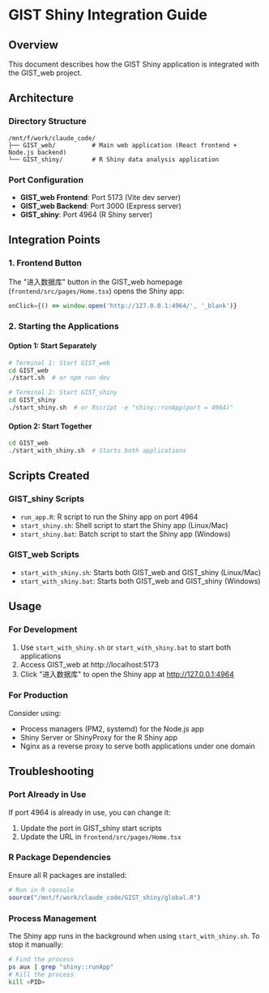 # GIST Shiny Integration Guide

## Overview
This document describes how the GIST Shiny application is integrated with the GIST_web project.

## Architecture

### Directory Structure
```
/mnt/f/work/claude_code/
├── GIST_web/          # Main web application (React frontend + Node.js backend)
└── GIST_shiny/        # R Shiny data analysis application
```

### Port Configuration
- **GIST_web Frontend**: Port 5173 (Vite dev server)
- **GIST_web Backend**: Port 3000 (Express server)
- **GIST_shiny**: Port 4964 (R Shiny server)

## Integration Points

### 1. Frontend Button
The "进入数据库" button in the GIST_web homepage (`frontend/src/pages/Home.tsx`) opens the Shiny app:
```javascript
onClick={() => window.open('http://127.0.0.1:4964/', '_blank')}
```

### 2. Starting the Applications

#### Option 1: Start Separately
```bash
# Terminal 1: Start GIST_web
cd GIST_web
./start.sh  # or npm run dev

# Terminal 2: Start GIST_shiny
cd GIST_shiny
./start_shiny.sh  # or Rscript -e "shiny::runApp(port = 4964)"
```

#### Option 2: Start Together
```bash
cd GIST_web
./start_with_shiny.sh  # Starts both applications
```

## Scripts Created

### GIST_shiny Scripts
- `run_app.R`: R script to run the Shiny app on port 4964
- `start_shiny.sh`: Shell script to start the Shiny app (Linux/Mac)
- `start_shiny.bat`: Batch script to start the Shiny app (Windows)

### GIST_web Scripts
- `start_with_shiny.sh`: Starts both GIST_web and GIST_shiny (Linux/Mac)
- `start_with_shiny.bat`: Starts both GIST_web and GIST_shiny (Windows)

## Usage

### For Development
1. Use `start_with_shiny.sh` or `start_with_shiny.bat` to start both applications
2. Access GIST_web at http://localhost:5173
3. Click "进入数据库" to open the Shiny app at http://127.0.0.1:4964

### For Production
Consider using:
- Process managers (PM2, systemd) for the Node.js app
- Shiny Server or ShinyProxy for the R Shiny app
- Nginx as a reverse proxy to serve both applications under one domain

## Troubleshooting

### Port Already in Use
If port 4964 is already in use, you can change it:
1. Update the port in GIST_shiny start scripts
2. Update the URL in `frontend/src/pages/Home.tsx`

### R Package Dependencies
Ensure all R packages are installed:
```r
# Run in R console
source("/mnt/f/work/claude_code/GIST_shiny/global.R")
```

### Process Management
The Shiny app runs in the background when using `start_with_shiny.sh`. To stop it manually:
```bash
# Find the process
ps aux | grep "shiny::runApp"
# Kill the process
kill <PID>
```
